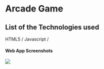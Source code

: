 # Arcade Game




## List of the Technologies used

HTML5
/ Javascript /


#### Web App Screenshots

![](https://i.imgur.com/raILUPm.png)
